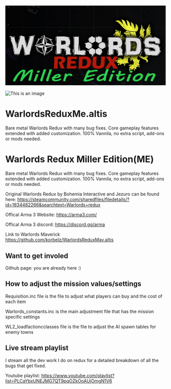 ![This is an image](https://github.com/korbelz/WarlordsReduxMe.altis/blob/main/Redux_ME_thumbnail.png)

![This is an image](https://img.shields.io/github/issues/korbelz/WarlordsReduxMe.altis)

# WarlordsReduxMe.altis
 Bare metal Warlords Redux with many bug fixes. Core gameplay features extended with added customization. 100% Vannila, no extra script, add-ons or mods needed. 

 # Warlords Redux Miller Edition(ME) 
Bare metal Warlords Redux with many bug fixes. Core gameplay features extended with added customization. 100% Vannila, no extra script, add-ons or mods needed. 

Original Warlords Redux by Bohemia Interactive and Jezuro can be found here:
https://steamcommunity.com/sharedfiles/filedetails/?id=1834482266&searchtext=Warlords+redux

Offical Arma 3 Website: https://arma3.com/

Offical Arma 3 discord:  https://discord.gg/arma

Link to Warlords Maverick
https://github.com/korbelz/WarlordsReduxMav.altis


## Want to get involed  

Github page: you are already here :)

## How to adjust the mission values/settings

Requisition.inc file is the file to adjust what players can buy and the cost of each item

Warlords_constants.inc is the main adjustment file that has the mission specific settings 

WL2_loadfactioncclasses file is the file to adjust the AI spawn tables for enemy towns

## Live stream playlist 

I stream all the dev work I do on redux for a detailed breakdown of all the bugs that get fixed. 

Youtube playlist: https://www.youtube.com/playlist?list=PLCaYbxUNEJMG7QT9pqOZkOoAUjOmgN1V6

